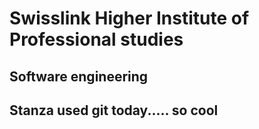 # Swisslink Higher Institute of Professional studies
## Software engineering 
## Stanza used git today..... so cool